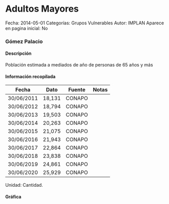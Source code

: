 Adultos Mayores
=====

Fecha: 2014-05-01
Categorías: Grupos Vulnerables
Autor: IMPLAN
Aparece en pagina inicial: No

### Gómez Palacio

#### Descripción

Población estimada a mediados de año de personas de 65 años y más

<!-- break -->

#### Información recopilada

<table class="table table-hover table-bordered matriz">
  <thead>
    <tr><th>Fecha</th><th>Dato</th><th>Fuente</th><th>Notas</th></tr>
  </thead>
  <tbody>
    <tr><td class="centrado">30/06/2011</td><td class="derecha">18,131</td><td>CONAPO</td><td></td></tr>
    <tr><td class="centrado">30/06/2012</td><td class="derecha">18,794</td><td>CONAPO</td><td></td></tr>
    <tr><td class="centrado">30/06/2013</td><td class="derecha">19,503</td><td>CONAPO</td><td></td></tr>
    <tr><td class="centrado">30/06/2014</td><td class="derecha">20,263</td><td>CONAPO</td><td></td></tr>
    <tr><td class="centrado">30/06/2015</td><td class="derecha">21,075</td><td>CONAPO</td><td></td></tr>
    <tr><td class="centrado">30/06/2016</td><td class="derecha">21,943</td><td>CONAPO</td><td></td></tr>
    <tr><td class="centrado">30/06/2017</td><td class="derecha">22,864</td><td>CONAPO</td><td></td></tr>
    <tr><td class="centrado">30/06/2018</td><td class="derecha">23,838</td><td>CONAPO</td><td></td></tr>
    <tr><td class="centrado">30/06/2019</td><td class="derecha">24,861</td><td>CONAPO</td><td></td></tr>
    <tr><td class="centrado">30/06/2020</td><td class="derecha">25,929</td><td>CONAPO</td><td></td></tr>
  </tbody>
</table>

Unidad: Cantidad.

#### Gráfica

<div id="Morrisfuededmf" class="grafica"></div>
  <script>
  new Morris.Line({
    element: 'Morrisfuededmf',
    data: [
      { fecha: '2011-06-30', dato: 18131 },
      { fecha: '2012-06-30', dato: 18794 },
      { fecha: '2013-06-30', dato: 19503 },
      { fecha: '2014-06-30', dato: 20263 },
      { fecha: '2015-06-30', dato: 21075 },
      { fecha: '2016-06-30', dato: 21943 },
      { fecha: '2017-06-30', dato: 22864 },
      { fecha: '2018-06-30', dato: 23838 },
      { fecha: '2019-06-30', dato: 24861 },
      { fecha: '2020-06-30', dato: 25929 }
    ],
    xkey: 'fecha',
    ykeys: ['dato'],
    labels: ['Dato'],
    lineColors: ['#FF5B02'],
    xLabelFormat: function(d) {
      return d.getDate()+'/'+(d.getMonth()+1)+'/'+d.getFullYear();
    },
    dateFormat: function (ts) {
      var d = new Date(ts);
      return d.getDate() + '/' + (d.getMonth() + 1) + '/' + d.getFullYear();
    }
  });
  </script>

